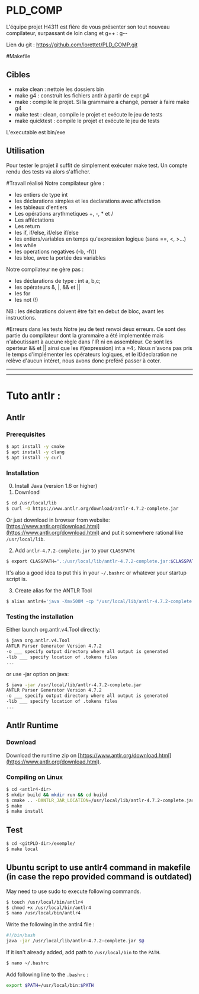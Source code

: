 # PLD_COMP

L'équipe projet H4311 est fière de vous présenter son tout nouveau compilateur, surpassant de loin clang et g++ : g--

Lien du git : https://github.com/lorettet/PLD_COMP.git

#Makefile
## Cibles
- make clean : nettoie les dossiers bin
- make g4 : construit les fichiers antlr à partir de expr.g4
- make : compile le projet. Si la grammaire a changé, penser à faire make g4
- make test : clean, compile le projet et exécute le jeu de tests
- make quicktest : compile le projet et exécute le jeu de tests

L'executable est bin/exe
## Utilisation
Pour tester le projet il suffit de simplement exécuter make test. Un compte rendu des tests va alors s'afficher.

#Travail réalisé
Notre compilateur gère :
- les entiers de type int
- les déclarations simples et les declarations avec affectation
- les tableaux d'entiers
- Les opérations arythmetiques +, -, * et /
- Les afféctations
- Les return
- les if, if/else, if/else if/else
- les entiers/variables en temps qu'expression logique (sans ==, <, >...)
- les while
- les operations negatives (-b, -f())
- les bloc, avec la portée des variables

Notre compilateur ne gère pas :
- les déclarations de type : int a, b,c;
- les opérateurs &, |, && et ||
- les for
- les not (!)

NB : les déclarations doivent être fait en debut de bloc, avant les instructions.

#Erreurs dans les tests
Notre jeu de test renvoi deux erreurs. Ce sont des partie du compilateur dont la grammaire a été implementée mais n'aboutissant à aucune règle dans l'IR ni en assembleur. Ce sont les operteur && et || ainsi que les if(expression) int a =4;. Nous n'avons pas pris le temps d'implémenter les opérateurs logiques, et le if/declaration ne relève d'aucun intéret, nous avons donc preféré passer à coter.

---
---


# Tuto antlr :

## Antlr

### Prerequisites

```bash
$ apt install -y cmake
$ apt install -y clang
$ apt install -y curl
```

### Installation

0. Install Java (version 1.6 or higher)
1. Download
```bash
$ cd /usr/local/lib
$ curl -O https://www.antlr.org/download/antlr-4.7.2-complete.jar
```
Or just download in browser from website:
    [https://www.antlr.org/download.html](https://www.antlr.org/download.html)
and put it somewhere rational like `/usr/local/lib`.

2. Add `antlr-4.7.2-complete.jar` to your `CLASSPATH`:
```bash
$ export CLASSPATH=".:/usr/local/lib/antlr-4.7.2-complete.jar:$CLASSPATH"
```
It's also a good idea to put this in your `~/.bashrc` or whatever your startup script is.

3. Create alias for the ANTLR Tool
```bash
$ alias antlr4='java -Xmx500M -cp "/usr/local/lib/antlr-4.7.2-complete.jar:$CLASSPATH" org.antlr.v4.Tool'
```

### Testing the installation

Either launch org.antlr.v4.Tool directly:

```bash
$ java org.antlr.v4.Tool
ANTLR Parser Generator Version 4.7.2
-o ___ specify output directory where all output is generated
-lib ___ specify location of .tokens files
...
```

or use -jar option on java:

```bash
$ java -jar /usr/local/lib/antlr-4.7.2-complete.jar
ANTLR Parser Generator Version 4.7.2
-o ___ specify output directory where all output is generated
-lib ___ specify location of .tokens files
...
```



## Antlr Runtime

### Download

Download the runtime zip on [https://www.antlr.org/download.html](https://www.antlr.org/download.html).

### Compiling on Linux
```bash
$ cd <antlr4-dir>
$ mkdir build && mkdir run && cd build
$ cmake .. -DANTLR_JAR_LOCATION=/usr/local/lib/antlr-4.7.2-complete.jar -DWITH_DEMO=True
$ make
$ make install
```

## Test

```bash
$ cd <gitPLD-dir>/exemple/
$ make local
```


## Ubuntu script to use antlr4 command in makefile (in case the repo provided command is outdated)

May need to use sudo to execute following commands.

```bash
$ touch /usr/local/bin/antlr4
$ chmod +x /usr/local/bin/antlr4
$ nano /usr/local/bin/antlr4
```

Write the following in the antlr4 file :
```bash
#!/bin/bash
java -jar /usr/local/lib/antlr-4.7.2-complete.jar $@
```

If it isn't already added, add path to `/usr/local/bin` to the `PATH`.
```bash
$ nano ~/.bashrc
```
Add following line to the `.bashrc` :
```bash
export $PATH=/usr/local/bin:$PATH
```
